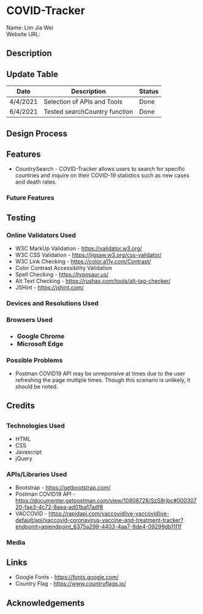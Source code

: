 <h1>COVID-Tracker</h1>

Name: Lim Jia Wei <br>
Website URL: <br>

<h2>Description</h2>



<h2>Update Table</h2>

Date        | Description                                               | Status
----------- | --------------------------------------------------------- | ------
4/4/2021    | Selection of APIs and Tools                               |  Done 
6/4/2021    | Tested searchCountry function                             |  Done 
 
 



<h2>Design Process</h2>


<h2>Features</h2>

* CountrySearch - COVID-Tracker allows users to search for specific countries and inquire on their COVID-19 statistics such as new cases and death rates.


<h3>Future Features</h3>


<h2>Testing</h2>


<h3>Online Validators Used</h3>

* W3C MarkUp Validation - https://validator.w3.org/
* W3C CSS Validation - https://jigsaw.w3.org/css-validator/
* W3C Link Checking - https://color.a11y.com/Contrast/
* Color Contrast Accessibility Validation
* Spell Checking - https://typosaur.us/
* Alt Text Checking - https://rushax.com/tools/alt-tag-checker/
* JSHint - https://jshint.com/


<h3>Devices and Resolutions Used</h3>


<h3>Browsers Used<h3>

* Google Chrome
* Microsoft Edge


<h3>Possible Problems</h3>

* Postman COVID19 API may be unreponsive at times due to the user refreshing the page multiple times. Though this scenario is unlikely, it should be noted.


<h2>Credits<h2>

<h3>Technologies Used</h3>

* HTML
* CSS
* Javascript
* jQuery


<h3>APIs/Libraries Used</h3>

* Bootstrap - https://getbootstrap.com/
* Postman COVID19 API - https://documenter.getpostman.com/view/10808728/SzS8rjbc#00030720-fae3-4c72-8aea-ad01ba17adf8
* VACCOVID - https://rapidapi.com/vaccovidlive-vaccovidlive-default/api/vaccovid-coronavirus-vaccine-and-treatment-tracker?endpoint=apiendpoint_6375a299-4403-4aa7-8de4-09299db11f1f



<h3>Media</h3>


<h2>Links</h2>

* Google Fonts - https://fonts.google.com/
* Country Flag - https://www.countryflags.io/


<h2>Acknowledgements</h2>




